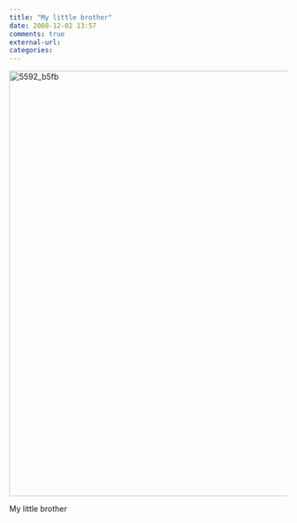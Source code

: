 ```yaml
---
title: "My little brother"
date: 2008-12-02 13:57
comments: true
external-url:
categories:
---
```

[<img src="http://8.asset.soup.io/asset/0182/5592_b5fb.jpeg" width="1024" height="768" alt="5592_b5fb" />][1]

My little brother

  [1]: http://www.flickr.com/photos/mazhead/3074706377/
